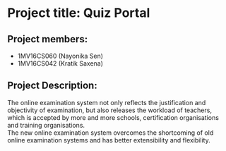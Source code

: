 # Project title: Quiz Portal

## Project members:

- 1MV16CS060 (Nayonika Sen)
- 1MV16CS042 (Kratik Saxena)

## Project Description:

The online examination system not only reflects the justification and objectivity of examination, but also releases the workload of teachers, which is accepted by more and more schools, certification organisations and training organisations.  
The new online examination system overcomes the shortcoming of old online examination systems and has better extensibility and flexibility.

